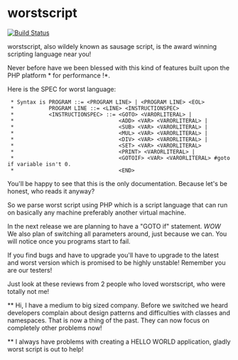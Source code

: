 worstscript
===========

[![Build Status](https://travis-ci.org/denshade/worstscript.png?branch=master)](https://travis-ci.org/denshade/worstscript)

worstscript, also wildely known as sausage script, is the award winning scripting language near you!

Never before have we been blessed with this kind of features built upon the PHP platform * for performance !*.

Here is the SPEC for worst language:

     * Syntax is PROGRAM ::= <PROGRAM LINE> | <PROGRAM LINE> <EOL>
     *           PROGRAM LINE ::= <LINE> <INSTRUCTIONSPEC>
     *           <INSTRUCTIONSPEC> ::= <GOTO> <VARORLITERAL> |
     *                                 <ADD> <VAR> <VARORLITERAL> |
     *                                 <SUB> <VAR> <VARORLITERAL> |
     *                                 <MUL> <VAR> <VARORLITERAL> |
     *                                 <DIV> <VAR> <VARORLITERAL> |
     *                                 <SET> <VAR> <VARORLITERAL>
     *                                 <PRINT> <VARORLITERAL> |
     *                                 <GOTOIF> <VAR> <VARORLITERAL> #goto if variable isn't 0.
     *                                 <END>
     
You'll be happy to see that this is the only documentation. Because let's be honest, who reads it anyway?

So we parse worst script using PHP which is a script language that can run on basically any machine preferably another virtual machine. 

In the next release we are planning to have a "GOTO if" statement. _WOW_ 
We also plan of switching all parameters around, just because we can. You will notice once you programs start to fail.

If you find bugs and have to upgrade you'll have to upgrade to the latest and worst version which is promised to be highly unstable! Remember you are our testers!


Just look at these reviews from 2 people who loved worstscript, who were totally not me!

** Hi, I have a medium to big sized company. Before we switched we heard developers complain about design patterns and difficulties with classes and namespaces. That is now a thing of the past.
They can now focus on completely other problems now!

** I always have problems with creating a HELLO WORLD application, gladly worst script is out to help!

